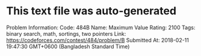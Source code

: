# This text file was auto-generated

Problem Information:
Code: 484B
Name: Maximum Value
Rating: 2100
Tags: binary search, math, sortings, two pointers
Link: https://codeforces.com/contest/484/problem/B
Submitted At: 2018-02-11 19:47:30 GMT+0600 (Bangladesh Standard Time)